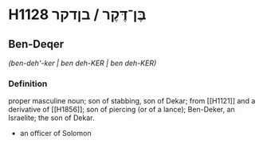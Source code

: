 # H1128 בֶּן־דֶּקֶר / בןדקר

## Ben-Deqer

_(ben-deh'-ker | ben deh-KER | ben deh-KER)_

### Definition

proper masculine noun; son of stabbing, son of Dekar; from [[H1121]] and a derivative of [[H1856]]; son of piercing (or of a lance); Ben-Deker, an Israelite; the son of Dekar.

- an officer of Solomon

